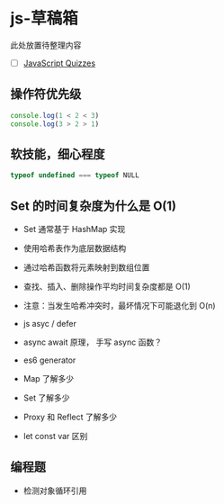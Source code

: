 # js-草稿箱

此处放置待整理内容

* [ ] [JavaScript Quizzes](https://quiz.typeofnan.dev/)

## 操作符优先级

```js
console.log(1 < 2 < 3)
console.log(3 > 2 > 1)
```

## 软技能，细心程度

```js
typeof undefined === typeof NULL
```

## Set 的时间复杂度为什么是 O(1)

* Set 通常基于 HashMap 实现
* 使用哈希表作为底层数据结构
* 通过哈希函数将元素映射到数组位置
* 查找、插入、删除操作平均时间复杂度都是 O(1)
* 注意：当发生哈希冲突时，最坏情况下可能退化到 O(n)

* js asyc / defer
* async await 原理， 手写 async 函数？
* es6 generator
* Map 了解多少
* Set 了解多少
* Proxy 和 Reflect 了解多少

* let const var 区别

## 编程题

* 检测对象循环引用
